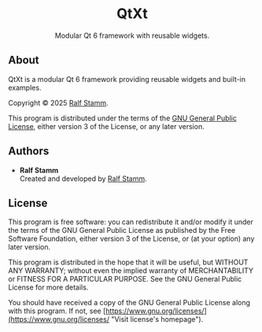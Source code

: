 <!--
SPDX-FileComment: Project Homepage: https://github.com/rstammdev/sudoku-qt
SPDX-FileCopyrightText: 2025 Ralf Stamm
SPDX-License-Identifier: GPL-3.0-or-later
-->


<h1 align="center">QtXt</h1>
<p align="center">Modular Qt 6 framework with reusable widgets.</p>


## About

QtXt is a modular Qt 6 framework providing reusable widgets and built-in examples.

Copyright &copy; 2025 [Ralf Stamm](https://rstammdev.github.io "Visit organization's homepage").

This program is distributed under the terms of the [GNU General Public License](https://www.gnu.org/licenses/gpl-3.0.en.html "Visit license's homepage"), either version 3 of the License, or any later version.


## Authors

- **Ralf Stamm**  
  Created and developed by [Ralf Stamm](https://rstammdev.github.io "Visit contributor's homepage").


## License

This program is free software: you can redistribute it and/or modify it under the terms of the GNU General Public License as published by the Free Software Foundation, either version 3 of the License, or (at your option) any later version.

This program is distributed in the hope that it will be useful, but WITHOUT ANY WARRANTY; without even the implied warranty of MERCHANTABILITY or FITNESS FOR A PARTICULAR PURPOSE. See the GNU General Public License for more details.

You should have received a copy of the GNU General Public License along with this program. If not, see [https://www.gnu.org/licenses/](https://www.gnu.org/licenses/ "Visit license's homepage").

